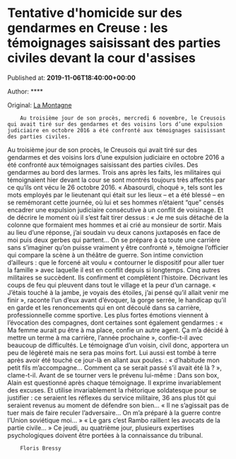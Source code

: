 
# Tentative d'homicide sur des gendarmes en Creuse : les témoignages saisissant des parties civiles devant la cour d'assises

Published at: **2019-11-06T18:40:00+00:00**

Author: ****

Original: [La Montagne](https://www.lamontagne.fr/gueret-23000/actualites/tentative-d-homicide-sur-des-gendarmes-en-creuse-les-temoignages-saisissant-des-parties-civiles-devant-la-cour-d-assises_13679150/)


        Au troisième jour de son procès, mercredi 6 novembre, le Creusois qui avait tiré sur des gendarmes et des voisins lors d’une expulsion judiciaire en octobre 2016 a été confronté aux témoignages saisissant des parties civiles.
      
Au troisième jour de son procès, le Creusois qui avait tiré sur des gendarmes et des voisins lors d’une expulsion judiciaire en octobre 2016 a été confronté aux témoignages saisissant des parties civiles.
Des gendarmes au bord des larmes. Trois ans après les faits, les militaires qui témoignaient hier devant la cour se sont montrés toujours très affectés par ce qu’ils ont vécu le 26 octobre 2016.
« Abasourdi, choqué », tels sont les mots employés par le lieutenant qui était sur les lieux – et a été blessé – en se remémorant cette journée, où lui et ses hommes n’étaient “que” censés encadrer une expulsion judiciaire consécutive à un conflit de voisinage.
Et de décrire le moment où il s’est fait tirer dessus : « Je me suis détaché de la colonne que formaient mes hommes et ai crié au monsieur de sortir. Mais au lieu d’une réponse, j’ai soudain vu deux canons juxtaposés en face de moi puis deux gerbes qui partent… On se prépare à ça toute une carrière sans s’imaginer qu’on puisse vraiment y être confronté », témoigne l’officier qui compare la scène à un théâtre de guerre.
Son intime conviction d’ailleurs : que le forcené ait voulu « contourner le dispositif pour aller tuer la famille » avec laquelle il est en conflit depuis si longtemps.
Cinq autres militaires se succèdent. Ils confirment et complètent l’histoire. Décrivant les coups de feu qui pleuvent dans tout le village et la peur d’un carnage. « J’étais touché à la jambe, je voyais des étoiles, j’ai pensé qu’il allait venir me finir », raconte l’un d’eux avant d’évoquer, la gorge serrée, le handicap qu’il en garde et les renoncements qui en ont découlé dans sa carrière, professionnelle comme sportive.
Les plus fortes émotions viennent à l’évocation des compagnes, dont certaines sont également gendarmes : « Ma femme aurait pu être à ma place, confie un autre agent. Ça m’a décidé à mettre un terme à ma carrière, l’année prochaine », confie-t-il avec beaucoup de difficultés.
Le témoignage d’un voisin, civil donc, apportera un peu de légèreté mais ne sera pas moins fort. Lui aussi est tombé à terre après avoir été touché ce jour-là en allant aux poules. : « d’habitude mon petit fils m’accompagne… Comment ça se serait passé s’il avait été là ? », clame-t-il.
Avant de se tourner vers le prévenu lui-même :
Dans son box, Alain est questionné après chaque témoignage. Il exprime invariablement des excuses. Et utilise invariablement la rhétorique soldatesque pour se justifier : ce seraient les réflexes du service militaire, 36 ans plus tôt qui seraient revenus au moment de défendre son bien…
« Il ne s’agissait pas de tuer mais de faire reculer l’adversaire… On m’a préparé à la guerre contre l’Union soviétique moi… » « Le gars c’est Rambo raillent les avocats de la partie civile… » Ce jeudi, au quatrième jour, plusieurs expertises psychologiques doivent être portées à la connaissance du tribunal.

        Floris Bressy
      
